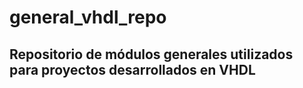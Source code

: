# general_vhdl_repo
## Repositorio de módulos generales utilizados para proyectos desarrollados en VHDL

